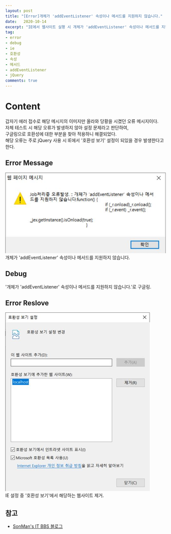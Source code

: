 ```yaml
---
layout: post
title: "[Error]개체가 'addEventListener' 속성이나 메서드를 지원하지 않습니다."
date:   2020-10-14
excerpt: "IE에서 웹사이트 실행 시 개체가 'addEventListener' 속성이나 메서드를 지원하지 않습니다. 에러 처리"
tag:
- error
- debug
- ie
- 호환성
- 속성
- 메서드
- addEventListener
- jQuery
comments: true
---
```

# Content 
갑자기 에러 접수로 해당 메시지의 이미지만 올라와 당황을 시켰던 오류 메시지이다.<br>
자체 테스트 시 해당 오류가 발생하지 않아 설정 문제라고 판단하여, <br>
구글링으로 호환성에 대한 부분을 찾아 적용하니 해결되었다.<br>
해당 오류는 주로 jQuery 사용 시 IE에서 '호환성 보기' 설정이 되있을 경우 발생한다고 한다.
## Error Message 
![ErrorMessage](/assets/img/posts/2020-10-13-ErrorReport_01.JPG)<br>
개체가 'addEventListener' 속성이나 메서드를 지원하지 않습니다.
## Debug 
'개체가 'addEventListener' 속성이나 메서드를 지원하지 않습니다.'로 구글링.
## Error Reslove 
![ErrorReslove](/assets/img/posts/2020-10-13-ErrorReport_02.JPG)<br>
IE 설정 중 '호환성 보기'에서 해당하는 웹사이트 제거.
## 참고
- [SonMan's IT BBS 블로그](http://son10001.blogspot.com/2017/05/ie-addeventlistener.html)
